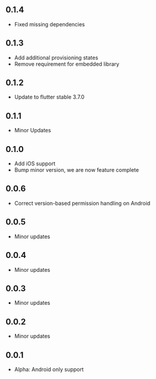 ## 0.1.4

* Fixed missing dependencies

## 0.1.3

* Add additional provisioning states
* Remove requirement for embedded library

## 0.1.2

* Update to flutter stable 3.7.0

## 0.1.1

* Minor Updates

## 0.1.0

* Add iOS support
* Bump minor version, we are now feature complete

## 0.0.6

* Correct version-based permission handling on Android

## 0.0.5

* Minor updates

## 0.0.4

* Minor updates

## 0.0.3

* Minor updates

## 0.0.2

* Minor updates


## 0.0.1

* Alpha: Android only support
